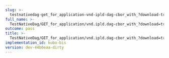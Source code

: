 ```yaml
---
slug: >-
  testnativedag-get_for_application-vnd-ipld-dag-cbor_with_?download-true_forces_content-disposition-_attachment
full_name: >-
  TestNativeDag/GET_for_application/vnd.ipld.dag-cbor_with_?download=true_forces_Content-Disposition:_attachment
outcome: pass
title: >-
  TestNativeDag/GET_for_application/vnd.ipld.dag-cbor_with_?download=true_forces_Content-Disposition:_attachment
implementation_id: kubo-bis
version: dev-44b0eaa-dirty
---
```


